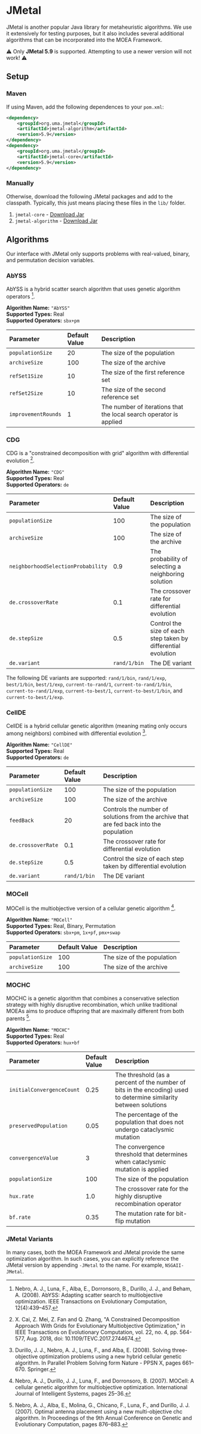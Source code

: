 # JMetal

JMetal is another popular Java library for metaheuristic algorithms.  We use it extensively for testing purposes,
but it also includes several additional algorithms that can be incorporated into the MOEA Framework.

⚠️ Only **JMetal 5.9** is supported.  Attempting to use a newer version will not work! ⚠️

## Setup

### Maven

If using Maven, add the following dependences to your `pom.xml`:

```xml
<dependency>
    <groupId>org.uma.jmetal</groupId>
    <artifactId>jmetal-algorithm</artifactId>
    <version>5.9</version>
</dependency>
<dependency>
    <groupId>org.uma.jmetal</groupId>
    <artifactId>jmetal-core</artifactId>
    <version>5.9</version>
</dependency>
```

### Manually

Otherwise, download the following JMetal packages and add to the classpath.  Typically, this just means placing these files in the `lib/` folder.

1. `jmetal-core` - [Download Jar](https://repo1.maven.org/maven2/org/uma/jmetal/jmetal-core/5.9/jmetal-core-5.9.jar)
2. `jmetal-algorithm` - [Download Jar](https://repo1.maven.org/maven2/org/uma/jmetal/jmetal-algorithm/5.9/jmetal-algorithm-5.9.jar)

## Algorithms

Our interface with JMetal only supports problems with real-valued, binary, and permutation decision variables.

### AbYSS

AbYSS is a hybrid scatter search algorithm that uses genetic algorithm operators [^nebro08].

**Algorithm Name:** `"AbYSS"`  
**Supported Types:** Real  
**Supported Operators:** `sbx+pm`

Parameter            | Default Value | Description
:------------------- | :------------ | :----------
`populationSize`     | 20            | The size of the population
`archiveSize`        | 100           | The size of the archive
`refSet1Size`        | 10            | The size of the first reference set
`refSet2Size`        | 10            | The size of the second reference set
`improvementRounds`  | 1             | The number of iterations that the local search operator is applied

### CDG

CDG is a "constrained decomposition with grid" algorithm with differential evolution [^cai18].

**Algorithm Name:** `"CDG"`  
**Supported Types:** Real  
**Supported Operators:** `de`

Parameter            | Default Value | Description
:------------------- | :------------ | :----------
`populationSize`     | 100           | The size of the population
`archiveSize`        | 100           | The size of the archive
`neighborhoodSelectionProbability`   | 0.9            | The probability of selecting a neighboring solution
`de.crossoverRate`   | 0.1           | The crossover rate for differential evolution
`de.stepSize`        | 0.5           | Control the size of each step taken by differential evolution
`de.variant`         | `rand/1/bin`  | The DE variant

The following DE variants are supported: `rand/1/bin`, `rand/1/exp`, `best/1/bin`, `best/1/exp`, `current-to-rand/1`, `current-to-rand/1/bin`,
`current-to-rand/1/exp`, `current-to-best/1`, `current-to-best/1/bin`, and `current-to-best/1/exp`.

### CellDE

CellDE is a hybrid cellular genetic algorithm (meaning mating only occurs among neighbors) combined with differential evolution [^durillo08].

**Algorithm Name:** `"CellDE"`  
**Supported Types:** Real  
**Supported Operators:** `de`

Parameter            | Default Value | Description
:------------------- | :------------ | :----------
`populationSize`     | 100           | The size of the population
`archiveSize`        | 100           | The size of the archive
`feedBack`           | 20            | Controls the number of solutions from the archive that are fed back into the population
`de.crossoverRate`   | 0.1           | The crossover rate for differential evolution
`de.stepSize`        | 0.5           | Control the size of each step taken by differential evolution
`de.variant`         | `rand/1/bin`  | The DE variant

### MOCell

MOCell is the multiobjective version of a cellular genetic algorithm [^nebro07a].

**Algorithm Name:** `"MOCell"`  
**Supported Types:** Real, Binary, Permutation  
**Supported Operators:** `sbx+pm`, `1x+pf`, `pmx+swap`

Parameter            | Default Value | Description
:------------------- | :------------ | :----------
`populationSize`     | 100           | The size of the population
`archiveSize`        | 100           | The size of the archive

### MOCHC

MOCHC is a genetic algorithm that combines a conservative selection strategy with highly disruptive recombination, which unlike traditional MOEAs aims to produce offspring that are maximally different from both parents [^nebro07b].

**Algorithm Name:** `"MOCHC"`  
**Supported Types:** Real  
**Supported Operators:** `hux+bf`

Parameter                 | Default Value | Description
:------------------------ | :------------ | :----------
`initialConvergenceCount` | 0.25          | The threshold (as a percent of the number of bits in the encoding) used to determine similarity between solutions
`preservedPopulation`     | 0.05          | The percentage of the population that does not undergo cataclysmic mutation
`convergenceValue`        | 3             | The convergence threshold that determines when cataclysmic mutation is applied
`populationSize`          | 100           | The size of the population
`hux.rate`                | 1.0           | The crossover rate for the highly disruptive recombination operator
`bf.rate`                 | 0.35          | The mutation rate for bit-flip mutation

### JMetal Variants

In many cases, both the MOEA Framework and JMetal provide the same optimization algorithm.  In such cases, you can explicitly reference the JMetal
version by appending `-JMetal` to the name.  For example, `NSGAII-JMetal`.

[^cai18]: X. Cai, Z. Mei, Z. Fan and Q. Zhang, "A Constrained Decomposition Approach With Grids for Evolutionary Multiobjective Optimization," in IEEE Transactions on Evolutionary Computation, vol. 22, no. 4, pp. 564-577, Aug. 2018, doi: 10.1109/TEVC.2017.2744674.
[^durillo08]: Durillo, J. J., Nebro, A. J., Luna, F., and Alba, E. (2008). Solving three-objective optimization problems using a new hybrid cellular genetic algorithm. In Parallel Problem Solving form Nature - PPSN X, pages 661–670. Springer.
[^nebro07a]: Nebro, A. J., Durillo, J. J., Luna, F., and Dorronsoro, B. (2007). MOCell: A cellular genetic algorithm for multiobjective optimization. International Journal of Intelligent Systems, pages 25–36.
[^nebro07b]: Nebro, A. J., Alba, E., Molina, G., Chicano, F., Luna, F., and Durillo, J. J. (2007). Optimal antenna placement using a new multi-objective chc algorithm. In Proceedings of the 9th Annual Conference on Genetic and Evolutionary Computation, pages 876–883.
[^nebro08]: Nebro, A. J., Luna, F., Alba, E., Dorronsoro, B., Durillo, J. J., and Beham, A. (2008). AbYSS: Adapting scatter search to multiobjective optimization. IEEE Transactions on Evolutionary Computation, 12(4):439–457.
